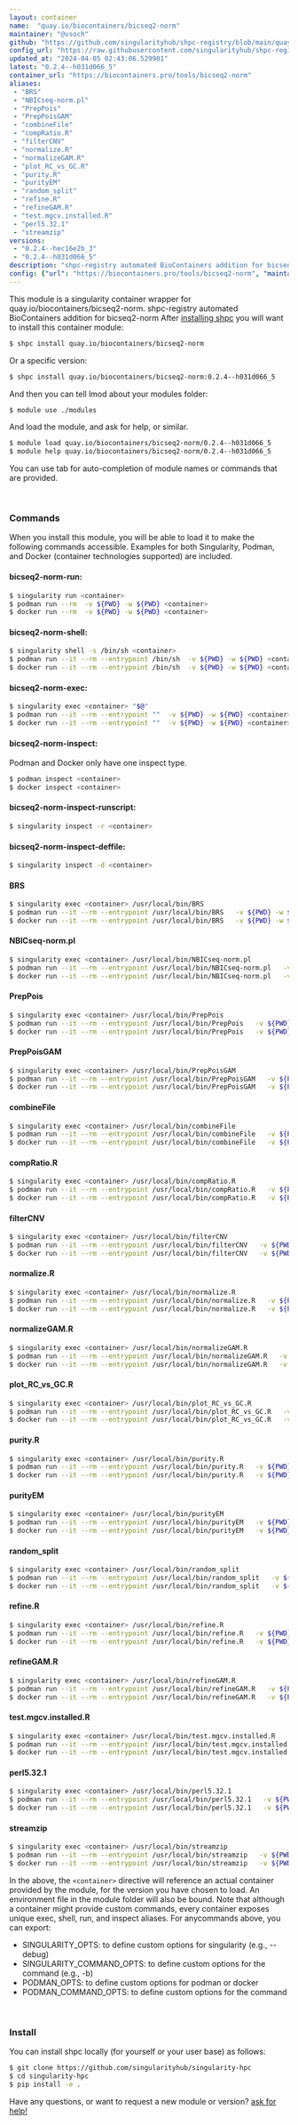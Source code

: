 ```yaml
---
layout: container
name:  "quay.io/biocontainers/bicseq2-norm"
maintainer: "@vsoch"
github: "https://github.com/singularityhub/shpc-registry/blob/main/quay.io/biocontainers/bicseq2-norm/container.yaml"
config_url: "https://raw.githubusercontent.com/singularityhub/shpc-registry/main/quay.io/biocontainers/bicseq2-norm/container.yaml"
updated_at: "2024-04-05 02:43:06.529901"
latest: "0.2.4--h031d066_5"
container_url: "https://biocontainers.pro/tools/bicseq2-norm"
aliases:
 - "BRS"
 - "NBICseq-norm.pl"
 - "PrepPois"
 - "PrepPoisGAM"
 - "combineFile"
 - "compRatio.R"
 - "filterCNV"
 - "normalize.R"
 - "normalizeGAM.R"
 - "plot_RC_vs_GC.R"
 - "purity.R"
 - "purityEM"
 - "random_split"
 - "refine.R"
 - "refineGAM.R"
 - "test.mgcv.installed.R"
 - "perl5.32.1"
 - "streamzip"
versions:
 - "0.2.4--hec16e2b_3"
 - "0.2.4--h031d066_5"
description: "shpc-registry automated BioContainers addition for bicseq2-norm"
config: {"url": "https://biocontainers.pro/tools/bicseq2-norm", "maintainer": "@vsoch", "description": "shpc-registry automated BioContainers addition for bicseq2-norm", "latest": {"0.2.4--h031d066_5": "sha256:75786d1047ef7d017ab6bb3ff85c1c45786c501d3a7784b25b05e0cecfd590a2"}, "tags": {"0.2.4--hec16e2b_3": "sha256:22484736ee5178b8ac49817330a0af73934a13a2cecb1ddbb66839007fe2dc65", "0.2.4--h031d066_5": "sha256:75786d1047ef7d017ab6bb3ff85c1c45786c501d3a7784b25b05e0cecfd590a2"}, "docker": "quay.io/biocontainers/bicseq2-norm", "aliases": {"BRS": "/usr/local/bin/BRS", "NBICseq-norm.pl": "/usr/local/bin/NBICseq-norm.pl", "PrepPois": "/usr/local/bin/PrepPois", "PrepPoisGAM": "/usr/local/bin/PrepPoisGAM", "combineFile": "/usr/local/bin/combineFile", "compRatio.R": "/usr/local/bin/compRatio.R", "filterCNV": "/usr/local/bin/filterCNV", "normalize.R": "/usr/local/bin/normalize.R", "normalizeGAM.R": "/usr/local/bin/normalizeGAM.R", "plot_RC_vs_GC.R": "/usr/local/bin/plot_RC_vs_GC.R", "purity.R": "/usr/local/bin/purity.R", "purityEM": "/usr/local/bin/purityEM", "random_split": "/usr/local/bin/random_split", "refine.R": "/usr/local/bin/refine.R", "refineGAM.R": "/usr/local/bin/refineGAM.R", "test.mgcv.installed.R": "/usr/local/bin/test.mgcv.installed.R", "perl5.32.1": "/usr/local/bin/perl5.32.1", "streamzip": "/usr/local/bin/streamzip"}}
---
```


This module is a singularity container wrapper for quay.io/biocontainers/bicseq2-norm.
shpc-registry automated BioContainers addition for bicseq2-norm
After [installing shpc](#install) you will want to install this container module:


```bash
$ shpc install quay.io/biocontainers/bicseq2-norm
```

Or a specific version:

```bash
$ shpc install quay.io/biocontainers/bicseq2-norm:0.2.4--h031d066_5
```

And then you can tell lmod about your modules folder:

```bash
$ module use ./modules
```

And load the module, and ask for help, or similar.

```bash
$ module load quay.io/biocontainers/bicseq2-norm/0.2.4--h031d066_5
$ module help quay.io/biocontainers/bicseq2-norm/0.2.4--h031d066_5
```

You can use tab for auto-completion of module names or commands that are provided.

<br>

### Commands

When you install this module, you will be able to load it to make the following commands accessible.
Examples for both Singularity, Podman, and Docker (container technologies supported) are included.

#### bicseq2-norm-run:

```bash
$ singularity run <container>
$ podman run --rm  -v ${PWD} -w ${PWD} <container>
$ docker run --rm  -v ${PWD} -w ${PWD} <container>
```

#### bicseq2-norm-shell:

```bash
$ singularity shell -s /bin/sh <container>
$ podman run --it --rm --entrypoint /bin/sh  -v ${PWD} -w ${PWD} <container>
$ docker run --it --rm --entrypoint /bin/sh  -v ${PWD} -w ${PWD} <container>
```

#### bicseq2-norm-exec:

```bash
$ singularity exec <container> "$@"
$ podman run --it --rm --entrypoint ""  -v ${PWD} -w ${PWD} <container> "$@"
$ docker run --it --rm --entrypoint ""  -v ${PWD} -w ${PWD} <container> "$@"
```

#### bicseq2-norm-inspect:

Podman and Docker only have one inspect type.

```bash
$ podman inspect <container>
$ docker inspect <container>
```

#### bicseq2-norm-inspect-runscript:

```bash
$ singularity inspect -r <container>
```

#### bicseq2-norm-inspect-deffile:

```bash
$ singularity inspect -d <container>
```


#### BRS

```bash
$ singularity exec <container> /usr/local/bin/BRS
$ podman run --it --rm --entrypoint /usr/local/bin/BRS   -v ${PWD} -w ${PWD} <container> -c " $@"
$ docker run --it --rm --entrypoint /usr/local/bin/BRS   -v ${PWD} -w ${PWD} <container> -c " $@"
```


#### NBICseq-norm.pl

```bash
$ singularity exec <container> /usr/local/bin/NBICseq-norm.pl
$ podman run --it --rm --entrypoint /usr/local/bin/NBICseq-norm.pl   -v ${PWD} -w ${PWD} <container> -c " $@"
$ docker run --it --rm --entrypoint /usr/local/bin/NBICseq-norm.pl   -v ${PWD} -w ${PWD} <container> -c " $@"
```


#### PrepPois

```bash
$ singularity exec <container> /usr/local/bin/PrepPois
$ podman run --it --rm --entrypoint /usr/local/bin/PrepPois   -v ${PWD} -w ${PWD} <container> -c " $@"
$ docker run --it --rm --entrypoint /usr/local/bin/PrepPois   -v ${PWD} -w ${PWD} <container> -c " $@"
```


#### PrepPoisGAM

```bash
$ singularity exec <container> /usr/local/bin/PrepPoisGAM
$ podman run --it --rm --entrypoint /usr/local/bin/PrepPoisGAM   -v ${PWD} -w ${PWD} <container> -c " $@"
$ docker run --it --rm --entrypoint /usr/local/bin/PrepPoisGAM   -v ${PWD} -w ${PWD} <container> -c " $@"
```


#### combineFile

```bash
$ singularity exec <container> /usr/local/bin/combineFile
$ podman run --it --rm --entrypoint /usr/local/bin/combineFile   -v ${PWD} -w ${PWD} <container> -c " $@"
$ docker run --it --rm --entrypoint /usr/local/bin/combineFile   -v ${PWD} -w ${PWD} <container> -c " $@"
```


#### compRatio.R

```bash
$ singularity exec <container> /usr/local/bin/compRatio.R
$ podman run --it --rm --entrypoint /usr/local/bin/compRatio.R   -v ${PWD} -w ${PWD} <container> -c " $@"
$ docker run --it --rm --entrypoint /usr/local/bin/compRatio.R   -v ${PWD} -w ${PWD} <container> -c " $@"
```


#### filterCNV

```bash
$ singularity exec <container> /usr/local/bin/filterCNV
$ podman run --it --rm --entrypoint /usr/local/bin/filterCNV   -v ${PWD} -w ${PWD} <container> -c " $@"
$ docker run --it --rm --entrypoint /usr/local/bin/filterCNV   -v ${PWD} -w ${PWD} <container> -c " $@"
```


#### normalize.R

```bash
$ singularity exec <container> /usr/local/bin/normalize.R
$ podman run --it --rm --entrypoint /usr/local/bin/normalize.R   -v ${PWD} -w ${PWD} <container> -c " $@"
$ docker run --it --rm --entrypoint /usr/local/bin/normalize.R   -v ${PWD} -w ${PWD} <container> -c " $@"
```


#### normalizeGAM.R

```bash
$ singularity exec <container> /usr/local/bin/normalizeGAM.R
$ podman run --it --rm --entrypoint /usr/local/bin/normalizeGAM.R   -v ${PWD} -w ${PWD} <container> -c " $@"
$ docker run --it --rm --entrypoint /usr/local/bin/normalizeGAM.R   -v ${PWD} -w ${PWD} <container> -c " $@"
```


#### plot_RC_vs_GC.R

```bash
$ singularity exec <container> /usr/local/bin/plot_RC_vs_GC.R
$ podman run --it --rm --entrypoint /usr/local/bin/plot_RC_vs_GC.R   -v ${PWD} -w ${PWD} <container> -c " $@"
$ docker run --it --rm --entrypoint /usr/local/bin/plot_RC_vs_GC.R   -v ${PWD} -w ${PWD} <container> -c " $@"
```


#### purity.R

```bash
$ singularity exec <container> /usr/local/bin/purity.R
$ podman run --it --rm --entrypoint /usr/local/bin/purity.R   -v ${PWD} -w ${PWD} <container> -c " $@"
$ docker run --it --rm --entrypoint /usr/local/bin/purity.R   -v ${PWD} -w ${PWD} <container> -c " $@"
```


#### purityEM

```bash
$ singularity exec <container> /usr/local/bin/purityEM
$ podman run --it --rm --entrypoint /usr/local/bin/purityEM   -v ${PWD} -w ${PWD} <container> -c " $@"
$ docker run --it --rm --entrypoint /usr/local/bin/purityEM   -v ${PWD} -w ${PWD} <container> -c " $@"
```


#### random_split

```bash
$ singularity exec <container> /usr/local/bin/random_split
$ podman run --it --rm --entrypoint /usr/local/bin/random_split   -v ${PWD} -w ${PWD} <container> -c " $@"
$ docker run --it --rm --entrypoint /usr/local/bin/random_split   -v ${PWD} -w ${PWD} <container> -c " $@"
```


#### refine.R

```bash
$ singularity exec <container> /usr/local/bin/refine.R
$ podman run --it --rm --entrypoint /usr/local/bin/refine.R   -v ${PWD} -w ${PWD} <container> -c " $@"
$ docker run --it --rm --entrypoint /usr/local/bin/refine.R   -v ${PWD} -w ${PWD} <container> -c " $@"
```


#### refineGAM.R

```bash
$ singularity exec <container> /usr/local/bin/refineGAM.R
$ podman run --it --rm --entrypoint /usr/local/bin/refineGAM.R   -v ${PWD} -w ${PWD} <container> -c " $@"
$ docker run --it --rm --entrypoint /usr/local/bin/refineGAM.R   -v ${PWD} -w ${PWD} <container> -c " $@"
```


#### test.mgcv.installed.R

```bash
$ singularity exec <container> /usr/local/bin/test.mgcv.installed.R
$ podman run --it --rm --entrypoint /usr/local/bin/test.mgcv.installed.R   -v ${PWD} -w ${PWD} <container> -c " $@"
$ docker run --it --rm --entrypoint /usr/local/bin/test.mgcv.installed.R   -v ${PWD} -w ${PWD} <container> -c " $@"
```


#### perl5.32.1

```bash
$ singularity exec <container> /usr/local/bin/perl5.32.1
$ podman run --it --rm --entrypoint /usr/local/bin/perl5.32.1   -v ${PWD} -w ${PWD} <container> -c " $@"
$ docker run --it --rm --entrypoint /usr/local/bin/perl5.32.1   -v ${PWD} -w ${PWD} <container> -c " $@"
```


#### streamzip

```bash
$ singularity exec <container> /usr/local/bin/streamzip
$ podman run --it --rm --entrypoint /usr/local/bin/streamzip   -v ${PWD} -w ${PWD} <container> -c " $@"
$ docker run --it --rm --entrypoint /usr/local/bin/streamzip   -v ${PWD} -w ${PWD} <container> -c " $@"
```



In the above, the `<container>` directive will reference an actual container provided
by the module, for the version you have chosen to load. An environment file in the
module folder will also be bound. Note that although a container
might provide custom commands, every container exposes unique exec, shell, run, and
inspect aliases. For anycommands above, you can export:

 - SINGULARITY_OPTS: to define custom options for singularity (e.g., --debug)
 - SINGULARITY_COMMAND_OPTS: to define custom options for the command (e.g., -b)
 - PODMAN_OPTS: to define custom options for podman or docker
 - PODMAN_COMMAND_OPTS: to define custom options for the command

<br>

### Install

You can install shpc locally (for yourself or your user base) as follows:

```bash
$ git clone https://github.com/singularityhub/singularity-hpc
$ cd singularity-hpc
$ pip install -e .
```

Have any questions, or want to request a new module or version? [ask for help!](https://github.com/singularityhub/singularity-hpc/issues)